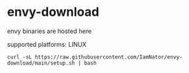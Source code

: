 # envy-download
envy binaries are hosted here

supported platforms: LINUX

```
curl -sL https://raw.githubusercontent.com/IamNator/envy-download/main/setup.sh | bash
```
